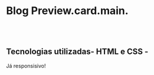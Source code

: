 <h1>Blog Preview.card.main.</h1>

<br>
<br>
<h2>Tecnologias utilizadas- HTML e CSS - </h2>
<p>Já responsisivo!</p>

